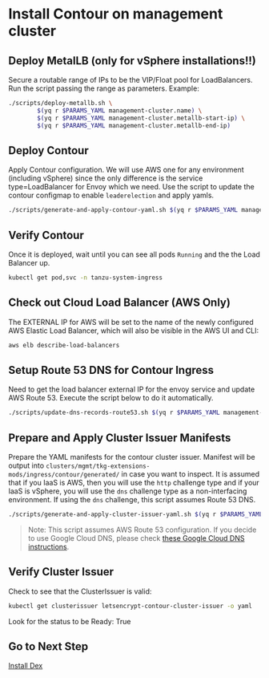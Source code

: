 # Install Contour on management cluster

## Deploy MetalLB (only for vSphere installations!!)
Secure a routable range of IPs to be the VIP/Float pool for LoadBalancers.
Run the script passing the range as parameters. Example:

```bash
./scripts/deploy-metallb.sh \
        $(yq r $PARAMS_YAML management-cluster.name) \
        $(yq r $PARAMS_YAML management-cluster.metallb-start-ip) \
        $(yq r $PARAMS_YAML management-cluster.metallb-end-ip)
```

## Deploy Contour

Apply Contour configuration. We will use AWS one for any environment (including vSphere) since the only difference is the service type=LoadBalancer for Envoy which we need.  Use the script to update the contour configmap to enable `leaderelection` and apply yamls.
```bash
./scripts/generate-and-apply-contour-yaml.sh $(yq r $PARAMS_YAML management-cluster.name)
```

## Verify Contour

Once it is deployed, wait until you can see all pods `Running` and the the Load Balancer up.  

```bash
kubectl get pod,svc -n tanzu-system-ingress
```

## Check out Cloud Load Balancer (AWS Only)

The EXTERNAL IP for AWS will be set to the name of the newly configured AWS Elastic Load Balancer, which will also be visible in the AWS UI and CLI:

```bash
aws elb describe-load-balancers
```

## Setup Route 53 DNS for Contour Ingress

Need to get the load balancer external IP for the envoy service and update AWS Route 53.  Execute the script below to do it automatically.

```bash
./scripts/update-dns-records-route53.sh $(yq r $PARAMS_YAML management-cluster.ingress-fqdn)
```

## Prepare and Apply Cluster Issuer Manifests

Prepare the YAML manifests for the contour cluster issuer.  Manifest will be output into `clusters/mgmt/tkg-extensions-mods/ingress/contour/generated/` in case you want to inspect.
It is assumed that if you IaaS is AWS, then you will use the `http` challenge type and if your IaaS is vSphere, you will use the `dns` challenge type as a non-interfacing environment. If using the `dns` challenge, this script assumes Route 53 DNS.
```bash
./scripts/generate-and-apply-cluster-issuer-yaml.sh $(yq r $PARAMS_YAML management-cluster.name)
```

>Note: This script assumes AWS Route 53 configuration. If you decide to use Google Cloud DNS, please check [these Google Cloud DNS instructions](../misc/google_cloud_dns.md).

## Verify Cluster Issuer

Check to see that the ClusterIssuer is valid:

```bash
kubectl get clusterissuer letsencrypt-contour-cluster-issuer -o yaml
```

Look for the status to be Ready: True

## Go to Next Step

[Install Dex](07_dex_mgmt.md)
